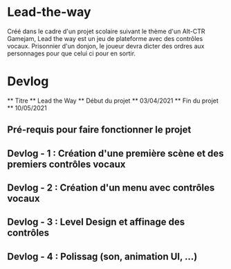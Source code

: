 # Lead-the-way

Créé dans le cadre d'un projet scolaire suivant le thème d'un Alt-CTR Gamejam, Lead the way est un jeu de plateforme avec des contrôles vocaux. Prisonnier d'un donjon, le joueur devra dicter des ordres aux personnages pour que celui ci pour en sortir.

# Devlog

** Titre **   Lead the Way
** Début du projet ** 03/04/2021
** Fin du projet ** 10/05/2021

## Pré-requis pour faire fonctionner le projet

## Devlog - 1 : Création d'une première scène et des premiers contrôles vocaux

## Devlog - 2 : Création d'un menu avec contrôles vocaux

## Devlog - 3 : Level Design et affinage des contrôles

## Devlog - 4 : Polissag (son, animation UI, ...)
